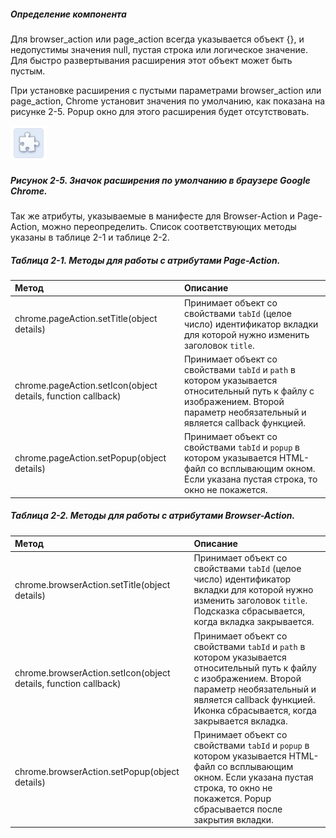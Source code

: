 ##### Определение компонента

Для browser\_action или page\_action всегда указывается объект {}, и недопустимы значения null, пустая строка или логическое значение. Для быстро развертывания расширения этот объект может быть пустым.

При установке расширения с пустыми параметрами browser\_action или page\_action, Chrome установит значения по умолчанию, как показана на рисунке 2-5. Popup окно для этого расширения будет отсутствовать.

![Рисунок 2-5. Значок расширения по умолчанию в браузере Google Chrome](/assets/figure-2-5.png)

##### Рисунок 2-5. _Значок расширения по умолчанию в браузере Google Chrome._

Так же атрибуты, указываемые в манифесте для Browser-Action и Page-Action, можно переопределить. Список соответствующих методы указаны в таблице 2-1 и таблице 2-2.

##### Таблица 2-1. _Методы для работы с атрибутами Page-Action._

| Метод | Описание |
| :--- | :--- |
| chrome.pageAction.setTitle\(object details\) | Принимает объект со свойствами `tabId` \(целое число\) идентификатор вкладки для которой нужно изменить заголовок `title`. |
| chrome.pageAction.setIcon\(object details, function callback\) | Принимает объект со свойствами `tabId` и `path` в котором указывается относительный путь к файлу с изображением. Второй параметр необязательный и является callback функцией. |
| chrome.pageAction.setPopup\(object details\) | Принимает объект со свойствами `tabId` и `popup` в котором указывается HTML-файл со всплывающим окном. Если указана пустая строка, то окно не покажется. |

##### Таблица 2-2. _Методы для работы с атрибутами Browser-Action._

| Метод | Описание |
| :--- | :--- |
| chrome.browserAction.setTitle\(object details\) | Принимает объект со свойствами `tabId` \(целое число\) идентификатор вкладки для которой нужно изменить заголовок `title`. Подсказка сбрасывается, когда вкладка закрывается. |
| chrome.browserAction.setIcon\(object details, function callback\) | Принимает объект со свойствами `tabId` и `path` в котором указывается относительный путь к файлу с изображением. Второй параметр необязательный и является callback функцией. Иконка сбрасывается, когда закрывается вкладка. |
| chrome.browserAction.setPopup\(object details\) | Принимает объект со свойствами `tabId` и `popup` в котором указывается HTML-файл со всплывающим окном. Если указана пустая строка, то окно не покажется. Popup сбрасывается после закрытия вкладки. |



